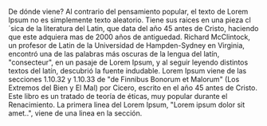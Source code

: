 De dónde viene?
Al contrario del pensamiento popular, el texto de Lorem Ipsum no es simplemente texto aleatorio.
 Tiene sus raices en una pieza cl´sica de la literatura del Latin, que data del año 45 antes de Cristo, haciendo que este adquiera mas de 2000 años de antiguedad.
  Richard McClintock, un profesor de Latin de la Universidad de Hampden-Sydney en Virginia, encontró una de las palabras más oscuras de la lengua del latín, "consecteur", en un pasaje de Lorem Ipsum, y al seguir leyendo distintos textos del latín, descubrió la fuente indudable.
   Lorem Ipsum viene de las secciones 1.10.32 y 1.10.33 de "de Finnibus Bonorum et Malorum"
   (Los Extremos del Bien y El Mal) por Cicero, escrito en el año 45 antes de Cristo.
    Este libro es un tratado de teoría de éticas, muy popular durante el Renacimiento.
     La primera linea del Lorem Ipsum, "Lorem ipsum dolor sit amet..", viene de una linea en la sección.